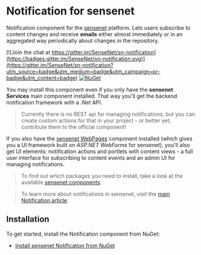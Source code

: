 # Notification for sensenet
Notification component for the [sensenet](https://github.com/SenseNet/sensenet) platform. Lets users subscribe to content changes and receive **emails** either almost immediately or in an aggregated way periodically about changes in the repository.

[![Join the chat at https://gitter.im/SenseNet/sn-notification](https://badges.gitter.im/SenseNet/sn-notification.svg)](https://gitter.im/SenseNet/sn-notification?utm_source=badge&utm_medium=badge&utm_campaign=pr-badge&utm_content=badge)
[![NuGet](https://img.shields.io/nuget/v/SenseNet.Notification.Install.svg)](https://www.nuget.org/packages/SenseNet.Notification.Install)

You may install this component even if you only have the **sensenet Services** main component installed. That way you'll get the backend notification framework with a .Net API. 

> Currently there is no REST api for managing notifications, but you can create custom actions for that in your project - or better yet, contribute them to the official component!

If you also have the [sensenet WebPages](https://github.com/SenseNet/sn-webpages) component installed (which gives you a UI framework built on *ASP.NET WebForms* for sensenet), you'll also get UI elements: notification actions and portlets with content views - a full user interface for subscribing to content events and an admin UI for managing notifications.

> To find out which packages you need to install, take a look at the available [sensenet components](http://community.sensenet.com/docs/sensenet-components).

> To learn more about notifications in sensenet, visit the [main Notification article](/docs/notification.md).

## Installation
To get started, install the Notification component from NuGet:
- [Install sensenet Notification from NuGet](/docs/install-notification-from-nuget)
